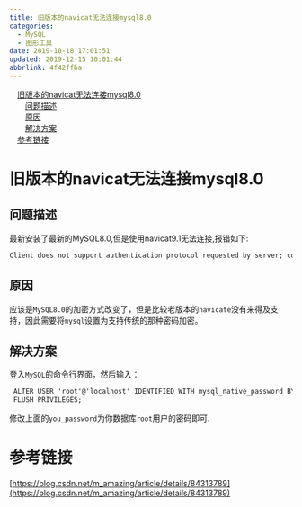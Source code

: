 ```yaml
---
title: 旧版本的navicat无法连接mysql8.0
categories: 
  - MySQL
  - 图形工具
date: 2019-10-18 17:01:51
updated: 2019-12-15 10:01:44
abbrlink: 4f42ffba
---
```

<div id='my_toc'><a href="/blog/4f42ffba/#旧版本的navicat无法连接mysql8.0" class="header_1">旧版本的navicat无法连接mysql8.0</a><br><a href="/blog/4f42ffba/#问题描述" class="header_2">问题描述</a><br><a href="/blog/4f42ffba/#原因" class="header_2">原因</a><br><a href="/blog/4f42ffba/#解决方案" class="header_2">解决方案</a><br><a href="/blog/4f42ffba/#参考链接" class="header_1">参考链接</a><br></div>
<style>
    .header_1{
        margin-left: 1em;
    }
    .header_2{
        margin-left: 2em;
    }
    .header_3{
        margin-left: 3em;
    }
    .header_4{
        margin-left: 4em;
    }
    .header_5{
        margin-left: 5em;
    }
    .header_6{
        margin-left: 6em;
    }
</style>
<!--more-->
<script>if (navigator.platform.search('arm')==-1){document.getElementById('my_toc').style.display = 'none';}
var e,p = document.getElementsByTagName('p');while (p.length>0) {e = p[0];e.parentElement.removeChild(e);}
</script>

<!--end-->
# 旧版本的navicat无法连接mysql8.0 #
## 问题描述 ##
最新安装了最新的MySQL8.0,但是使用navicat9.1无法连接,报错如下:
```cmd
Client does not support authentication protocol requested by server; consider upgrading MySQL client
```
## 原因 ##
应该是`MySQL8.0`的加密方式改变了，但是比较老版本的`navicate`没有来得及支持，因此需要将`mysql`设置为支持传统的那种密码加密。
## 解决方案 ##
登入`MySQL`的命令行界面，然后输入：
```cmd
 ALTER USER 'root'@'localhost' IDENTIFIED WITH mysql_native_password BY 'you_password';
 FLUSH PRIVILEGES;
```
修改上面的`you_password`为你数据库`root`用户的密码即可.
# 参考链接 #
[https://blog.csdn.net/m_amazing/article/details/84313789](https://blog.csdn.net/m_amazing/article/details/84313789)

